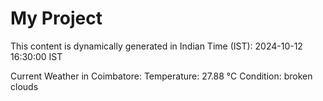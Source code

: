 # My Project

This content is dynamically generated in Indian Time (IST): 2024-10-12 16:30:00 IST


Current Weather in Coimbatore:
Temperature: 27.88 °C
Condition: broken clouds
